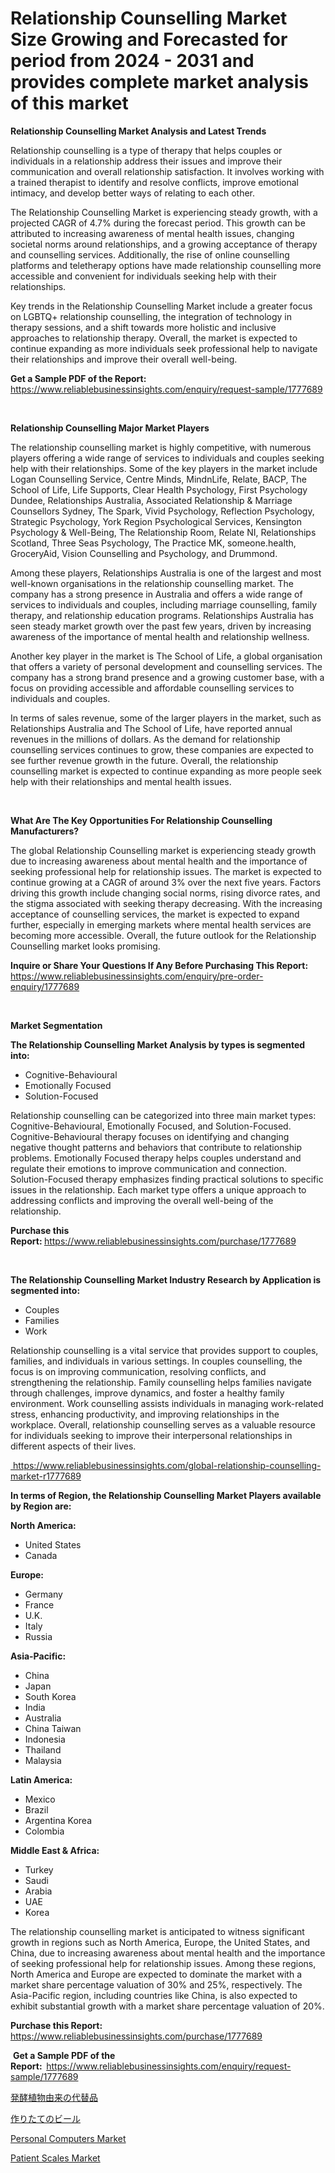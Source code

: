<p><h1>Relationship Counselling Market Size Growing and Forecasted for period from 2024 - 2031 and provides complete market analysis of this market</h1></p><p><strong>Relationship Counselling Market Analysis and Latest Trends</strong></p>
<p><p>Relationship counselling is a type of therapy that helps couples or individuals in a relationship address their issues and improve their communication and overall relationship satisfaction. It involves working with a trained therapist to identify and resolve conflicts, improve emotional intimacy, and develop better ways of relating to each other.</p><p>The Relationship Counselling Market is experiencing steady growth, with a projected CAGR of 4.7% during the forecast period. This growth can be attributed to increasing awareness of mental health issues, changing societal norms around relationships, and a growing acceptance of therapy and counselling services. Additionally, the rise of online counselling platforms and teletherapy options have made relationship counselling more accessible and convenient for individuals seeking help with their relationships.</p><p>Key trends in the Relationship Counselling Market include a greater focus on LGBTQ+ relationship counselling, the integration of technology in therapy sessions, and a shift towards more holistic and inclusive approaches to relationship therapy. Overall, the market is expected to continue expanding as more individuals seek professional help to navigate their relationships and improve their overall well-being.</p></p>
<p><strong>Get a Sample PDF of the Report:&nbsp;</strong> <a href="https://www.reliablebusinessinsights.com/enquiry/request-sample/1777689">https://www.reliablebusinessinsights.com/enquiry/request-sample/1777689</a></p>
<p>&nbsp;</p>
<p><strong>Relationship Counselling Major Market Players</strong></p>
<p><p>The relationship counselling market is highly competitive, with numerous players offering a wide range of services to individuals and couples seeking help with their relationships. Some of the key players in the market include Logan Counselling Service, Centre Minds, MindnLife, Relate, BACP, The School of Life, Life Supports, Clear Health Psychology, First Psychology Dundee, Relationships Australia, Associated Relationship & Marriage Counsellors Sydney, The Spark, Vivid Psychology, Reflection Psychology, Strategic Psychology, York Region Psychological Services, Kensington Psychology & Well-Being, The Relationship Room, Relate NI, Relationships Scotland, Three Seas Psychology, The Practice MK, someone.health, GroceryAid, Vision Counselling and Psychology, and Drummond.</p><p>Among these players, Relationships Australia is one of the largest and most well-known organisations in the relationship counselling market. The company has a strong presence in Australia and offers a wide range of services to individuals and couples, including marriage counselling, family therapy, and relationship education programs. Relationships Australia has seen steady market growth over the past few years, driven by increasing awareness of the importance of mental health and relationship wellness.</p><p>Another key player in the market is The School of Life, a global organisation that offers a variety of personal development and counselling services. The company has a strong brand presence and a growing customer base, with a focus on providing accessible and affordable counselling services to individuals and couples.</p><p>In terms of sales revenue, some of the larger players in the market, such as Relationships Australia and The School of Life, have reported annual revenues in the millions of dollars. As the demand for relationship counselling services continues to grow, these companies are expected to see further revenue growth in the future. Overall, the relationship counselling market is expected to continue expanding as more people seek help with their relationships and mental health issues.</p></p>
<p>&nbsp;</p>
<p><strong>What Are The Key Opportunities For Relationship Counselling Manufacturers?</strong></p>
<p><p>The global Relationship Counselling market is experiencing steady growth due to increasing awareness about mental health and the importance of seeking professional help for relationship issues. The market is expected to continue growing at a CAGR of around 3% over the next five years. Factors driving this growth include changing social norms, rising divorce rates, and the stigma associated with seeking therapy decreasing. With the increasing acceptance of counselling services, the market is expected to expand further, especially in emerging markets where mental health services are becoming more accessible. Overall, the future outlook for the Relationship Counselling market looks promising.</p></p>
<p><strong>Inquire or Share Your Questions If Any Before Purchasing This Report:</strong> <a href="https://www.reliablebusinessinsights.com/enquiry/pre-order-enquiry/1777689">https://www.reliablebusinessinsights.com/enquiry/pre-order-enquiry/1777689</a></p>
<p>&nbsp;</p>
<p><strong>Market Segmentation</strong></p>
<p><strong>The Relationship Counselling Market Analysis by types is segmented into:</strong></p>
<p><ul><li>Cognitive-Behavioural</li><li>Emotionally Focused</li><li>Solution-Focused</li></ul></p>
<p><p>Relationship counselling can be categorized into three main market types: Cognitive-Behavioural, Emotionally Focused, and Solution-Focused. Cognitive-Behavioural therapy focuses on identifying and changing negative thought patterns and behaviors that contribute to relationship problems. Emotionally Focused therapy helps couples understand and regulate their emotions to improve communication and connection. Solution-Focused therapy emphasizes finding practical solutions to specific issues in the relationship. Each market type offers a unique approach to addressing conflicts and improving the overall well-being of the relationship.</p></p>
<p><strong>Purchase this Report:&nbsp;</strong><a href="https://www.reliablebusinessinsights.com/purchase/1777689">https://www.reliablebusinessinsights.com/purchase/1777689</a></p>
<p>&nbsp;</p>
<p><strong>The Relationship Counselling Market Industry Research by Application is segmented into:</strong></p>
<p><ul><li>Couples</li><li>Families</li><li>Work</li></ul></p>
<p><p>Relationship counselling is a vital service that provides support to couples, families, and individuals in various settings. In couples counselling, the focus is on improving communication, resolving conflicts, and strengthening the relationship. Family counselling helps families navigate through challenges, improve dynamics, and foster a healthy family environment. Work counselling assists individuals in managing work-related stress, enhancing productivity, and improving relationships in the workplace. Overall, relationship counselling serves as a valuable resource for individuals seeking to improve their interpersonal relationships in different aspects of their lives.</p></p>
<p><a href="https://www.reliablebusinessinsights.com/global-relationship-counselling-market-r1777689">&nbsp;https://www.reliablebusinessinsights.com/global-relationship-counselling-market-r1777689</a></p>
<p><strong>In terms of Region, the Relationship Counselling Market Players available by Region are:</strong></p>
<p>
    <p> <strong> North America: </strong>
        <ul>
            <li>United States</li>
            <li>Canada</li>
        </ul>
        </p> 
    <p> <strong> Europe: </strong>
        <ul>
            <li>Germany</li>
            <li>France</li>
            <li>U.K.</li>
            <li>Italy</li>
            <li>Russia</li>
        </ul>
        </p> 
    <p> <strong> Asia-Pacific: </strong>
        <ul>
            <li>China</li>
            <li>Japan</li>
            <li>South Korea</li>
            <li>India</li>
            <li>Australia</li>
            <li>China Taiwan</li>
            <li>Indonesia</li>
            <li>Thailand</li>
            <li>Malaysia</li>
        </ul>
        </p> 
    <p> <strong> Latin America: </strong>
        <ul>
            <li>Mexico</li>
            <li>Brazil</li>
            <li>Argentina Korea</li>
            <li>Colombia</li>
        </ul>
        </p> 
    <p> <strong> Middle East & Africa: </strong>
        <ul>
            <li>Turkey</li>
            <li>Saudi</li>
            <li>Arabia</li>
            <li>UAE</li>
            <li>Korea</li>
        </ul>
    </p>
    </p>
<p><p>The relationship counselling market is anticipated to witness significant growth in regions such as North America, Europe, the United States, and China, due to increasing awareness about mental health and the importance of seeking professional help for relationship issues. Among these regions, North America and Europe are expected to dominate the market with a market share percentage valuation of 30% and 25%, respectively. The Asia-Pacific region, including countries like China, is also expected to exhibit substantial growth with a market share percentage valuation of 20%.</p></p>
<p><strong>Purchase this Report: </strong><a href="https://www.reliablebusinessinsights.com/purchase/1777689">https://www.reliablebusinessinsights.com/purchase/1777689</a></p>
<p>&nbsp;<strong>Get a Sample PDF of the Report:&nbsp;&nbsp;</strong><a href="https://www.reliablebusinessinsights.com/enquiry/request-sample/1777689">https://www.reliablebusinessinsights.com/enquiry/request-sample/1777689</a></p>
<p><strong></strong></p>
<p><p><a href="https://github.com/TysonKub/Market-Research-Report-List-1/blob/main/3170751180061.md">発酵植物由来の代替品</a></p><p><a href="https://github.com/RaeJenkins1952/Market-Research-Report-List-2/blob/main/4603371180060.md">作りたてのビール</a></p><p><a href="https://github.com/nandosuryapratama/Market-Research-Report-List-1/blob/main/personal-computers-market.md">Personal Computers Market</a></p><p><a href="https://github.com/rionkhanvai01/Market-Research-Report-List-1/blob/main/patient-scales-market.md">Patient Scales Market</a></p></p>